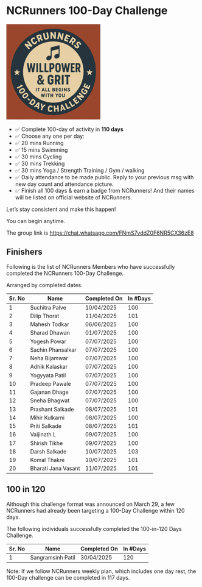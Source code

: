 # NCRunners 100-Day Challenge

<a  href="/assets/images/ncrhdc/ncrhdc_badge.png"><img src="/assets/images/ncrhdc/ncrhdc_badge.png" height="250px"></a>

* ✅ Complete 100-day of activity in **110 days**
* ✅ Choose any one per day:
* ✅ 20 mins Running
* ✅ 15 mins Swimming
* ✅ 30 mins Cycling
* ✅ 30 mins Trekking
* ✅ 30 mins Yoga / Strength Training / Gym / walking
* ✅ Daily attendance to be made public. Reply to your previous msg with new day count and attendance picture. 
* ✅ Finish all 100 days & earn a badge from NCRunners! And their names will be listed on official website of NCRunners.

Let’s stay consistent and make this happen!

You can begin anytime.

The group link is https://chat.whatsapp.com/FNmS7vddZ0F6NR5CX36zE8

## Finishers

Following is the list of NCRunners Members who have successfully completed the NCRunners 100-Day Challenge.

Arranged by completed dates.

|Sr. No| Name | Completed On | In #Days |
| --- | --- | --- | --- |
| 1 | Suchitra Palve | 10/04/2025 | 100 |
| 2 | Dilip Thorat | 11/04/2025 | 101 |
| 3 | Mahesh Todkar |  06/06/2025 | 100 |
| 4 | Sharad Dhawan | 01/07/2025 | 100 |
| 5 | Yogesh Powar | 07/07/2025 | 100 |
| 6 | Sachin Phansalkar | 07/07/2025 | 100 |
| 7 | Neha Bijamwar | 07/07/2025 | 100 | 
| 8 | Adhik Kalaskar | 07/07/2025 | 100 |
| 9 | Yogyyata Patil | 07/07/2025 | 100 | 
| 10 | Pradeep Pawale | 07/07/2025 | 100 |
| 11 | Gajanan Dhage | 07/07/2025 | 100 |
| 12 | Sneha Bhagwat | 07/07/2025 | 100 |
| 13 | Prashant Salkade | 08/07/2025 | 101 |
| 14 | Mihir Kulkarni | 08/07/2025 | 100 |
| 15 | Priti Salkade | 08/07/2025 | 101 |
| 16 | Vaijinath L | 09/07/2025 | 100 |
| 17 | Shirish Tikhe | 09/07/2025 | 100 |
| 18 | Darsh Salkade | 10/07/2025 | 103 |
| 19 | Komal Thakre | 10/07/2025 | 101 |
| 20 | Bharati Jana Vasant | 11/07/2025 | 101 |

## 100 in 120 

Although this challenge format was announced on March 29, a few NCRunners had
already been targeting a 100-Day Challenge within 120 days.

The following individuals successfully completed the 100-in-120 Days Challenge.

|Sr. No| Name | Completed On | In #Days |
| --- | --- | --- | --- |
| 1 | Sangramsinh Patil | 30/04/2025 | 120 |


Note: If we follow NCRunners weekly plan, which includes one day rest, the 100-Day
challenge can be completed in 117 days. 










